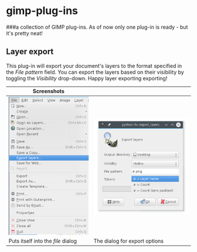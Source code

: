 gimp-plug-ins
=============
###a collection of GIMP plug-ins.
As of now only one plug-in is ready - but it's pretty neat!

## Layer export
This plug-in will export your document's layers to the format specified in the *File pattern* field.
You can export the layers based on their visibility by toggling the *Visibility* drop-down.
Happy layer exporting exporting!

| Screenshots|  |
| ------------- | ------------- |
| ![Screenshot](./screenshot_2.png)  | ![Screenshot](./screenshot_1.png)  |
| Puts itself into the *file* dialog  | The dialog for export options |
